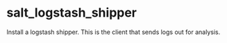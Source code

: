 salt_logstash_shipper
=====================

Install a logstash shipper. This is the client that sends logs out for analysis.